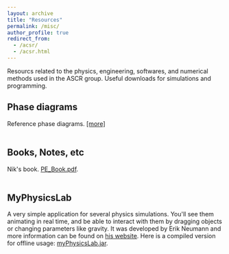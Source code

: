 ```yaml
---
layout: archive
title: "Resources"
permalink: /misc/
author_profile: true
redirect_from: 
  - /acsr/
  - /acsr.html
---
```


Resourcs related to the physics, engineering, softwares, and numerical methods used in the ASCR group. Useful downloads for simulations and programming.

<!-- ## Numerical methods

(Coming soon) -->


## Phase diagrams
Reference phase diagrams. [[more]](../_pages/phasediagrams.md)
<br>
<br>


## Books, Notes, etc
Nik's book. <a href="{{ base_path }}/files/PE_Book.pdf" download="PE_Book.pdf" target="_blank">PE_Book.pdf</a>.
<br>
<br>



## MyPhysicsLab

A very simple application for several physics simulations. You'll see them animating in real time, and be able to interact with them by dragging objects or changing parameters like gravity. It was developed by Erik Neumann and more information can be found on [his website](https://www.myphysicslab.com). Here is a compiled version for offline usage: <a href="{{ base_path }}/files/myPhysicsLab.jar" download="myPhysicsLab.jar" target="_blank">myPhysicsLab.jar</a>.
